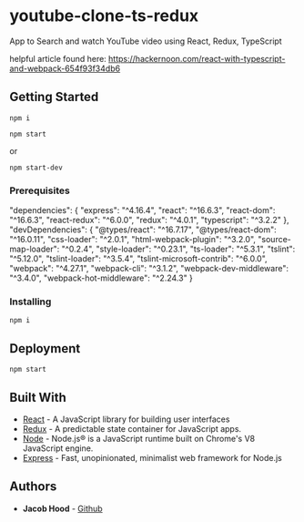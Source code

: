 # youtube-clone-ts-redux
App to Search and watch YouTube video using React, Redux, TypeScript

helpful article found here: https://hackernoon.com/react-with-typescript-and-webpack-654f93f34db6

## Getting Started
```
npm i
````
```
npm start
```
or
```
npm start-dev
```

### Prerequisites

"dependencies": {
    "express": "^4.16.4",
    "react": "^16.6.3",
    "react-dom": "^16.6.3",
    "react-redux": "^6.0.0",
    "redux": "^4.0.1",
    "typescript": "^3.2.2"
  },
  "devDependencies": {
    "@types/react": "^16.7.17",
    "@types/react-dom": "^16.0.11",
    "css-loader": "^2.0.1",
    "html-webpack-plugin": "^3.2.0",
    "source-map-loader": "^0.2.4",
    "style-loader": "^0.23.1",
    "ts-loader": "^5.3.1",
    "tslint": "^5.12.0",
    "tslint-loader": "^3.5.4",
    "tslint-microsoft-contrib": "^6.0.0",
    "webpack": "^4.27.1",
    "webpack-cli": "^3.1.2",
    "webpack-dev-middleware": "^3.4.0",
    "webpack-hot-middleware": "^2.24.3"
  }
  
### Installing

```
npm i
```

## Deployment

```
npm start
```

## Built With

* [React](https://reactjs.org/) - A JavaScript library for building user interfaces
* [Redux](https://redux.js.org/) - A predictable state container for JavaScript apps.
* [Node](https://nodejs.org/en/) - Node.js® is a JavaScript runtime built on Chrome's V8 JavaScript engine.
* [Express](https://expressjs.com/) - Fast, unopinionated, minimalist web framework for Node.js

## Authors

* **Jacob Hood** - [Github](https://github.com/jacobwhood)
